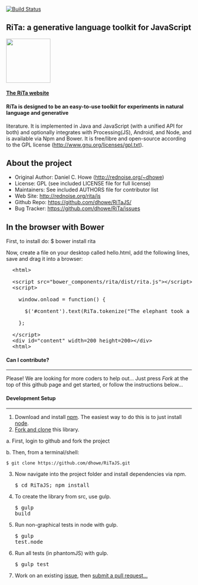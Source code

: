 [![Build Status](https://travis-ci.org/dhowe/RiTaJS.svg?branch=master)](https://travis-ci.org/dhowe/RiTaJS)

## RiTa: a generative language toolkit for JavaScript

<a href="http://rednoise.org/rita/js"><img height=120 src="http://rednoise.org/rita/img/RiTa-logo3.png"/></a>

#### <a href="http://rednoise.org/rita">The RiTa website</a>

#### RiTa is designed to be an easy-to-use toolkit for experiments in natural language and generative
literature. It is implemented in Java and JavaScript (with a unified API for both) and optionally
integrates with Processing(JS), Android, and Node, and is available via Npm and Bower. 
It is free/libre and open-source according to the GPL license (http://www.gnu.org/licenses/gpl.txt).

About the project
--------
* Original Author:   Daniel C. Howe (http://rednoise.org/~dhowe)
* License: 			 GPL (see included LICENSE file for full license)
* Maintainers:       See included AUTHORS file for contributor list
* Web Site:          http://rednoise.org/rita/js
* Github Repo:       https://github.com/dhowe/RiTaJS/
* Bug Tracker:       https://github.com/dhowe/RiTa/issues


In the browser with Bower
--------

First, to install do: $ bower install rita

Now, create a file on your desktop called hello.html, add the following lines, save and drag it into a browser:
<pre>
  &lt;html&gt;
  
  &lt;script src="bower_components/rita/dist/rita.js"&gt;&lt;/script&gt;
  &lt;script&gt;

    window.onload = function() {
    
      $('#content').text(RiTa.tokenize("The elephant took a bite."));
      
	};

  &lt;/script&gt;
  &lt;div id="content" width=200 height=200&gt;&lt;/div&gt;
  &lt;html&gt;
</pre>  



#### Can I contribute?
--------
Please! We are looking for more coders to help out... Just press *Fork* at the top of this github page and get started, or follow the instructions below... 


#### Development Setup
--------
1. Download and install <a href="https://npmjs.org/">npm</a>. The easiest way to do this is to just install <a href="http://nodejs.org/">node</a>. 
2. <a href="https://help.github.com/articles/fork-a-repo">Fork and clone</a> this library. 
  
  a. First, login to github and fork the project
  
  b. Then, from a terminal/shell: 
  <pre><code>$ git clone https://github.com/dhowe/RiTaJS.git</code></pre>
3. Now navigate into the project folder and install dependencies via npm. <pre>$ cd RiTaJS; npm install</pre>
4. To create the library from src, use gulp.<pre>$ gulp build</pre>
5. Run non-graphical tests in node with gulp.<pre>$ gulp test.node</pre>
6. Run all tests (in phantomJS) with gulp.<pre>$ gulp test</pre>   
7. Work on an existing <a href="https://github.com/dhowe/RiTaJS/issues?state=open">issue</a>, then <a href="https://help.github.com/articles/creating-a-pull-request">submit a pull request...</a>
